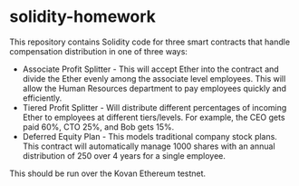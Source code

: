 # solidity-homework

This repository contains Solidity code for three smart contracts that handle compensation distribution in one of three ways:
* Associate Profit Splitter - This will accept Ether into the contract and divide the Ether evenly among the associate level employees. This will allow the Human Resources department to pay employees quickly and efficiently.
* Tiered Profit Splitter - Will distribute different percentages of incoming Ether to employees at different tiers/levels. For example, the CEO gets paid 60%, CTO 25%, and Bob gets 15%.
* Deferred Equity Plan - This models traditional company stock plans. This contract will automatically manage 1000 shares with an annual distribution of 250 over 4 years for a single employee.

This should be run over the Kovan Ethereum testnet. 
